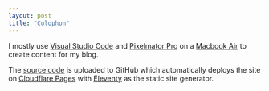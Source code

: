 ```yaml
---
layout: post
title: "Colophon"
---
```

I mostly use [Visual Studio Code](https://code.visualstudio.com/) and [Pixelmator Pro](https://www.pixelmator.com/pro/) on a [Macbook Air](https://www.apple.com/macbook-air/) to create content for my blog. 

The [source code](https://github.com/huphtur/huphtur.nl) is uploaded to GitHub which automatically deploys the site on [Cloudflare Pages](https://pages.cloudflare.com/) with [Eleventy](https://www.11ty.dev/) as the static site generator.
